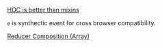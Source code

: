 [HOC is better than mixins](https://facebook.github.io/react/docs/higher-order-components.html)

`e` is synthectic event for cross browser compatibility.

[Reducer Composition (Array)](www.example.com)
